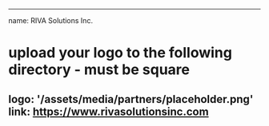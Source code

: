 
---
name: RIVA Solutions Inc.
# upload your logo to the following directory - must be square
logo: '/assets/media/partners/placeholder.png'
link: https://www.rivasolutionsinc.com
---
